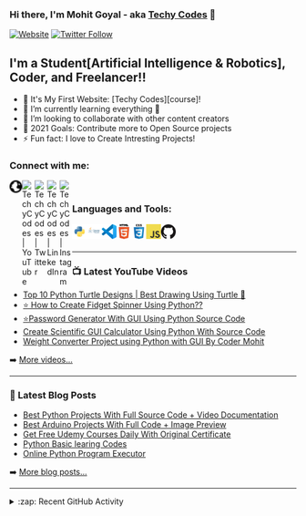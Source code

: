 ### Hi there, I'm Mohit Goyal - aka [Techy Codes][website] 👋
[![Website](https://img.shields.io/website?label=techycodes.tech&style=for-the-badge&url=https://TechyCodes.Tech)](https://techycodes.tech)
[![Twitter Follow](https://img.shields.io/twitter/follow/MOhitg1108?color=1DA1F2&logo=twitter&style=for-the-badge)](https://twitter.com/intent/follow?original_referer=https%3A%2F%2Fgithub.com%2FcodeSTACKr&screen_name=MohitG1108)

## I'm a Student[Artificial Intelligence & Robotics], Coder, and Freelancer!!

- 🔭 It's My First Website: [Techy Codes][course]!
- 🌱 I’m currently learning everything 🤣
- 👯 I’m looking to collaborate with other content creators
- 🥅 2021 Goals: Contribute more to Open Source projects
- ⚡ Fun fact: I love to Create Intresting Projects!
### Connect with me:

[<img align="left" alt="TechyCodes.Tech" width="22px" src="https://raw.githubusercontent.com/iconic/open-iconic/master/svg/globe.svg" />][website]
[<img align="left" alt="TechyCodes | YouTube" width="22px" src="https://cdn.jsdelivr.net/npm/simple-icons@v3/icons/youtube.svg" />][youtube]
[<img align="left" alt="TechyCodes | Twitter" width="22px" src="https://cdn.jsdelivr.net/npm/simple-icons@v3/icons/twitter.svg" />][twitter]
[<img align="left" alt="TechyCodes | LinkedIn" width="22px" src="https://cdn.jsdelivr.net/npm/simple-icons@v3/icons/linkedin.svg" />][linkedin]
[<img align="left" alt="TechyCodes | Instagram" width="22px" src="https://cdn.jsdelivr.net/npm/simple-icons@v3/icons/instagram.svg" />][instagram]

<br />

### Languages and Tools:
[<img align="left" alt="Python" width="26px" src="https://raw.githubusercontent.com/github/explore/80688e429a7d4ef2fca1e82350fe8e3517d3494d/topics/python/python.png" />][website]
[<img align="left" alt="Java" width="26px" src="https://raw.githubusercontent.com/github/explore/80688e429a7d4ef2fca1e82350fe8e3517d3494d/topics/java/java.png" />][website]

[<img align="left" alt="Visual Studio Code" width="26px" src="https://raw.githubusercontent.com/github/explore/80688e429a7d4ef2fca1e82350fe8e3517d3494d/topics/visual-studio-code/visual-studio-code.png" />][website]
[<img align="left" alt="HTML5" width="26px" src="https://raw.githubusercontent.com/github/explore/80688e429a7d4ef2fca1e82350fe8e3517d3494d/topics/html/html.png" />][website]
[<img align="left" alt="CSS3" width="26px" src="https://raw.githubusercontent.com/github/explore/80688e429a7d4ef2fca1e82350fe8e3517d3494d/topics/css/css.png" />][website]
[<img align="left" alt="JavaScript" width="26px" src="https://raw.githubusercontent.com/github/explore/80688e429a7d4ef2fca1e82350fe8e3517d3494d/topics/javascript/javascript.png" />][website]
[<img align="left" alt="GitHub" width="26px" src="https://raw.githubusercontent.com/github/explore/78df643247d429f6cc873026c0622819ad797942/topics/github/github.png" />][website]

<br />
<br />

---

### 📺 Latest YouTube Videos

<!-- YOUTUBE:START -->
- [Top 10 Python Turtle Designs | Best Drawing Using Turtle 👋](https://www.youtube.com/watch?v=dgEMnRUMLoA)
- [⭐ How to Create Fidget Spinner Using Python??](https://www.youtube.com/watch?v=HTT8s8DQUmY&t=3s)
- [⭐Password Generator With GUI Using Python Source Code](https://www.youtube.com/watch?v=y8OJTkee5sk)
- [Create Scientific GUI Calculator Using Python With Source Code](https://www.youtube.com/watch?v=KPGUa-F7xL0)
- [Weight Converter Project using Python with GUI By Coder Mohit](https://www.youtube.com/watch?v=ujldGpMce_Q)
<!-- YOUTUBE:END -->

➡️ [More videos...](https://www.youtube.com/c/CoderMohit/videos)

---

### 📕 Latest Blog Posts

<!-- BLOG-POST-LIST:START -->
- [Best Python Projects With Full Source Code + Video Documentation](https://codermohit.com/python-project/)
- [Best Arduino Projects With Full Code + Image Preview](https://codermohit.com/arduino-tutorials-for-beginners/)
- [Get Free Udemy Courses Daily With Original Certificate ](https://codermohit.com/udemy-free-courses-with-certificate/)
- [Python Basic learing Codes](https://codermohit.com/python-basic-codes/)
- [Online Python Program Executor ](https://codermohit.com/python-executor/)
<!-- BLOG-POST-LIST:END -->

➡️ [More blog posts...](https://codermohit.com/posts)

---

<details>
  <summary>:zap: Recent GitHub Activity</summary>
  
<!--START_SECTION:activity-->
1. 🗣 All GitHub Repository [#1](https://github.com/Mohit1108?tab=repositories) in [Coder Mohit](https://github.com/Mohit1108?tab=repositories)
<!--END_SECTION:activity-->

</details>



[Arduino_Project]: https://techycodes.tech/?sarduino-projects
[Python_Project]: https://techycodes.tech/?sarduino-projects
[HTML]: https://techycodes.tech/?s=html
[CSS]: https://techycodes.tech/?s=css
[JS]: https://techycodes.tech/?s=js

[java]: https://techycodes.tech/?s=java
[website]: https://techycodes.tech
[twitter]: https://twitter.com/Mohitg1108
[youtube]: https://www.youtube.com/c/CoderMohit
[instagram]: https://www.instagram.com/itz_mohit.goyal
[linkedin]: https://www.linkedin.com/in/mohitgoyal1108

[webdevplaylist]: https://www.youtube.com/playlist?list=PLkwxH9e_vrAJ0WbEsFA9W3I1W-g_BTsbt
[jsplaylist]: https://www.youtube.com/playlist?list=PLkwxH9e_vrALRJKu7wfXby3MKeflhTu6B
[cssplaylist]: https://www.youtube.com/playlist?list=PLkwxH9e_vrALSdvZuEh6gqQdmDoDIoqz4
[reactplaylist]: https://www.youtube.com/playlist?list=PLkwxH9e_vrAK4TdffpxKY3QGyHCpxFcQ0





